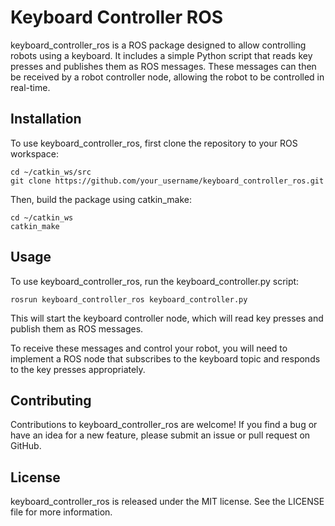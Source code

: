 # Keyboard Controller ROS
keyboard_controller_ros is a ROS package designed to allow controlling robots using a keyboard. It includes a simple Python script that reads key presses and publishes them as ROS messages. These messages can then be received by a robot controller node, allowing the robot to be controlled in real-time.

## Installation
To use keyboard_controller_ros, first clone the repository to your ROS workspace:

```
cd ~/catkin_ws/src
git clone https://github.com/your_username/keyboard_controller_ros.git
```
Then, build the package using catkin_make:

```
cd ~/catkin_ws
catkin_make
```

## Usage
To use keyboard_controller_ros, run the keyboard_controller.py script:

```
rosrun keyboard_controller_ros keyboard_controller.py
```

This will start the keyboard controller node, which will read key presses and publish them as ROS messages.

To receive these messages and control your robot, you will need to implement a ROS node that subscribes to the keyboard topic and responds to the key presses appropriately.


## Contributing

Contributions to keyboard_controller_ros are welcome! If you find a bug or have an idea for a new feature, please submit an issue or pull request on GitHub.

## License

keyboard_controller_ros is released under the MIT license. See the LICENSE file for more information.
